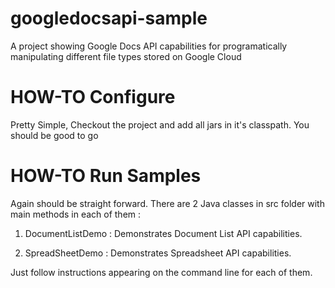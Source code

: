googledocsapi-sample
====================

A project showing Google Docs API capabilities for programatically manipulating different file types stored on Google Cloud

HOW-TO Configure
================

Pretty Simple, Checkout the project and add all jars in it's classpath. You should be good to go

HOW-TO Run Samples
==================

Again should be straight forward. There are 2 Java classes in src folder with main methods in each of them :

1. DocumentListDemo : Demonstrates Document List API capabilities.

2. SpreadSheetDemo  : Demonstrates Spreadsheet API capabilities.

Just follow instructions appearing on the command line for each of them.

